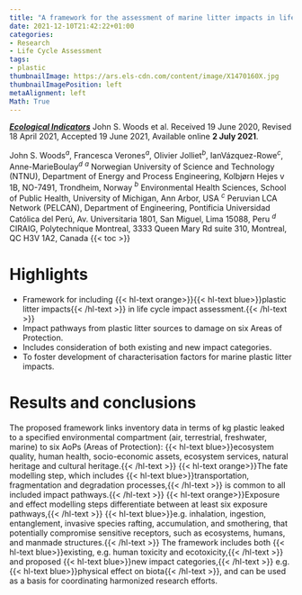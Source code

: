 ```yaml
---
title: "A framework for the assessment of marine litter impacts in life cycle impact assessment"
date: 2021-12-10T21:42:22+01:00
categories:
- Research
- Life Cycle Assessment
tags:
- plastic
thumbnailImage: https://ars.els-cdn.com/content/image/X1470160X.jpg
thumbnailImagePosition: left
metaAlignment: left
Math: True
---
```

[***Ecological Indicators***](https://www.sciencedirect.com/science/article/pii/S1470160X21005835?via%3Dihub)
John S. Woods et al.
Received 19 June 2020, Revised 18 April 2021, Accepted 19 June 2021, Available online **2 July 2021**.
<!--more-->
John S. Woods$^a$, Francesca Verones$^a$, Olivier Jolliet$^b$, IanVázquez-Rowe$^c$, Anne-MarieBoulay$^d$
$^a$ Norwegian University of Science and Technology (NTNU), Department of Energy and Process Engineering, Kolbjørn Hejes v 1B, NO-7491, Trondheim, Norway
$^b$ Environmental Health Sciences, School of Public Health, University of Michigan, Ann Arbor, USA
$^c$ Peruvian LCA Network (PELCAN), Department of Engineering, Pontificia Universidad Católica del Perú, Av. Universitaria 1801, San Miguel, Lima 15088, Peru
$^d$ CIRAIG, Polytechnique Montreal, 3333 Queen Mary Rd suite 310, Montreal, QC H3V 1A2, Canada
{{< toc >}}

# Highlights
* Framework for including {{< hl-text orange>}}{{< hl-text blue>}}plastic litter impacts{{< /hl-text >}} in life cycle impact assessment.{{< /hl-text >}}
* Impact pathways from plastic litter sources to damage on six Areas of Protection.
* Includes consideration of both existing and new impact categories.
* To foster development of characterisation factors for marine plastic litter impacts.

# Results and conclusions
The proposed framework links inventory data in terms of kg plastic leaked to a specified environmental compartment (air, terrestrial, freshwater, marine) to six AoPs (Areas of Protection): {{< hl-text blue>}}ecosystem quality, human health, socio-economic assets, ecosystem services, natural heritage and cultural heritage.{{< /hl-text >}} {{< hl-text orange>}}The fate modelling step, which includes {{< hl-text blue>}}transportation, fragmentation and degradation processes,{{< /hl-text >}} is common to all included impact pathways.{{< /hl-text >}} {{< hl-text orange>}}Exposure and effect modelling steps differentiate between at least six exposure pathways,{{< /hl-text >}} {{< hl-text blue>}}e.g. inhalation, ingestion, entanglement, invasive species rafting, accumulation, and smothering, that potentially compromise sensitive receptors, such as ecosystems, humans, and manmade structures.{{< /hl-text >}} The framework includes both {{< hl-text blue>}}existing, e.g. human toxicity and ecotoxicity,{{< /hl-text >}} and proposed {{< hl-text blue>}}new impact categories,{{< /hl-text >}} e.g. {{< hl-text blue>}}physical effect on biota{{< /hl-text >}}, and can be used as a basis for coordinating harmonized research efforts.
